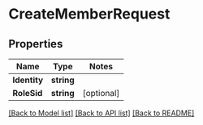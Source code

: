 # CreateMemberRequest

## Properties
Name | Type | Notes
------------ | ------------- | -------------
**Identity** | **string** | 
**RoleSid** | **string** | [optional] 

[[Back to Model list]](../README.md#documentation-for-models) [[Back to API list]](../README.md#documentation-for-api-endpoints) [[Back to README]](../README.md)


